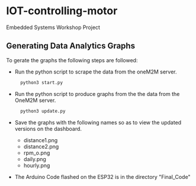 # IOT-controlling-motor
Embedded Systems Workshop Project

## Generating Data Analytics Graphs

To gerate the graphs the following steps are followed:

* Run the python script to scrape the data from the oneM2M server.
  ```bash
    python3 start.py
  ```

* Run the python script to produce graphs from the the data from the OneM2M server.
  ```bash
    python3 update.py
  ```

* Save the graphs with the following names so as to view the updated versions on the dashboard.

    * distance1.png
    * distance2.png
    * rpm_o.png
    * daily.png
    * hourly.png

* The Arduino Code flashed on the ESP32 is in the directory "Final_Code"

